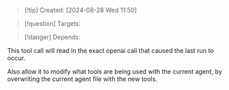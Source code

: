 
>[!tip] Created: [2024-08-28 Wed 11:50]

>[!question] Targets: 

>[!danger] Depends: 

This tool call will read in the exact openai call that caused the last run to occur.

Also allow it to modify what tools are being used with the current agent, by overwriting the current agent file with the new tools.